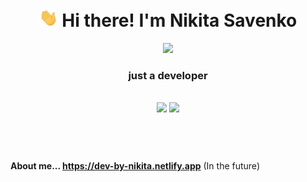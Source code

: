 <div align="center">
    <div>
    	<h1>
      <!--  <div id="badges">
              <a href="your-linkedin-URL">
                <img src="https://img.shields.io/badge/LinkedIn-blue?style=for-the-badge&logo=linkedin&logoColor=white" alt="LinkedIn Badge"/>
              </a>
              <a href="your-youtube-URL">
                <img src="https://img.shields.io/badge/YouTube-red?style=for-the-badge&logo=youtube&logoColor=white" alt="Youtube Badge"/>
              </a>
              <a href="your-twitter-URL">
                <img src="https://img.shields.io/badge/Twitter-blue?style=for-the-badge&logo=twitter&logoColor=white" alt="Twitter Badge"/>
              </a>
            </div> -->
            <img src="./assets/hi.gif" width="30px"> Hi there! I'm Nikita Savenko
        </h1>
        <img height="18" src="https://komarev.com/ghpvc/?username=Nikitosiki&label=Views&color=2081c1&style=flat-square" />
        <h3>
          just a developer
        </h3>
    </div>
    <div>
        <br/>
        <div>
            <img height="200" src="https://github-profile-summary-cards.vercel.app/api/cards/stats?username=Nikitosiki&theme=react&hide_border=true&include_all_commits=true&count_private=false&layout=compact"/>
            <img height="200" src="https://github-readme-stats.vercel.app/api/top-langs/?username=Nikitosiki&theme=react&hide_border=true&include_all_commits=true&count_private=false&layout=compact"/>
        </div>
 <!--  <br/>
       <img src="https://github-profile-summary-cards.vercel.app/api/cards/profile-details?username=Nikitosiki&theme=buefy"/> -->
    </div>
</div>
<div align="left">
    <br/>
    <br/>
    <h1></h1>
    <strong>About me... <a href="https://dev-by-nikita.netlify.app/">https://dev-by-nikita.netlify.app</a></strong>  (In the future)
</div>
</div>
